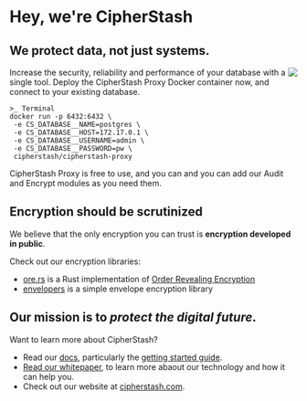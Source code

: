 # Hey, we're CipherStash

## We protect data, not just systems.

<img align="right" src="https://github.com/cipherstash/ore.rs/assets/12306/6a797496-f59c-4942-ac98-00f47e09268a">

Increase the security, reliability and performance of your database with a single tool. Deploy the CipherStash Proxy Docker container now, and connect to your existing database.

```
>_ Terminal 
docker run -p 6432:6432 \
 -e CS_DATABASE__NAME=postgres \
 -e CS_DATABASE__HOST=172.17.0.1 \
 -e CS_DATABASE__USERNAME=admin \
 -e CS_DATABASE__PASSWORD=pw \
 cipherstash/cipherstash-proxy
```

CipherStash Proxy is free to use, and you can and you can add our Audit and Encrypt modules as you need them.

## Encryption should be scrutinized

We believe that the only encryption you can trust is **encryption developed in public**.

Check out our encryption libraries:

- [ore.rs](https://github.com/cipherstash/ore.rs) is a Rust implementation of [Order Revealing Encryption](https://eprint.iacr.org/2016/612.pdf)
- [envelopers](https://github.com/cipherstash/envelopers) is a simple envelope encryption library

## Our mission is to _protect the digital future_. 

Want to learn more about CipherStash? 

* Read our [docs](https://cipherstash.com/docs), particularly the [getting started guide](https://cipherstash.com/docs/getting-started/cipherstash-proxy).
* [Read our whitepaper](https://cipherstash.com/whitepaper), to learn more abaout our technology and how it can help you.
* Check out our website at [cipherstash.com](https://cipherstash.com).
